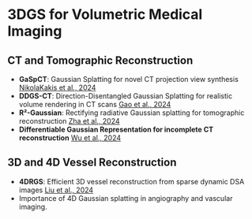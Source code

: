 # 3DGS for Volumetric Medical Imaging

## CT and Tomographic Reconstruction
- **GaSpCT**: Gaussian Splatting for novel CT projection view synthesis [NikolaKakis et al., 2024](https://arxiv.org/abs/xxxxxxx)
- **DDGS-CT**: Direction-Disentangled Gaussian Splatting for realistic volume rendering in CT scans [Gao et al., 2024](https://arxiv.org/abs/xxxxxxx)
- **R²-Gaussian**: Rectifying radiative Gaussian splatting for tomographic reconstruction [Zha et al., 2024](https://arxiv.org/abs/xxxxxxx)
- **Differentiable Gaussian Representation for incomplete CT reconstruction** [Wu et al., 2024](https://arxiv.org/abs/xxxxxxx)

## 3D and 4D Vessel Reconstruction
- **4DRGS**: Efficient 3D vessel reconstruction from sparse dynamic DSA images [Liu et al., 2024](https://arxiv.org/abs/xxxxxxx)
- Importance of 4D Gaussian splatting in angiography and vascular imaging.
